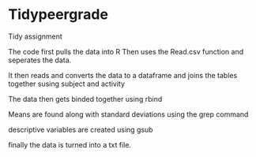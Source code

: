 # Tidypeergrade
Tidy assignment


The code first pulls the data into R
Then uses the Read.csv function and seperates the data.

It then reads and converts the data to a dataframe and joins the tables together susing subject and activity

The data then gets binded together using rbind

Means are found along with standard deviations using the grep command

descriptive variables are created using gsub

finally the data is turned into a txt file.
